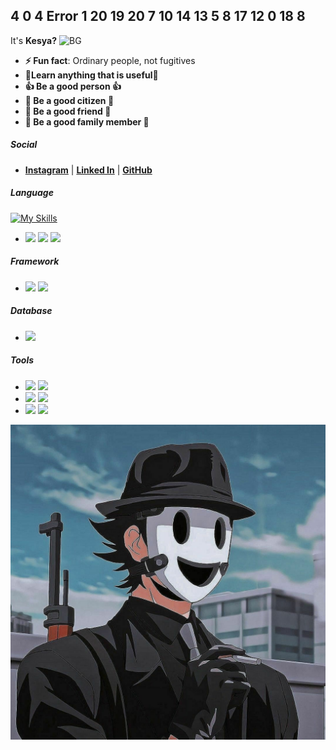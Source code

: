 ## 4 0 4 Error 1 20 19 20 7 10 14 13 5 8 17 12 0 18 8

It's **Kesya?**
![BG](img/BG.png)

- **⚡ Fun fact**: Ordinary people, not fugitives
- **🌱Learn anything that is useful🌱**
- **👍 Be a good person 👍**
- **👊 Be a good citizen 👊**
- **👫 Be a good friend 👫**
- **👭 Be a good family member 👭**

##### Social
- [**Instagram**](https://www.instagram.com/iamksyaa/) | [**Linked In**](https://www.linkedin.com/in/kesyapujiatmoko/) | [**GitHub**](https://github.com/KesyaCODE)


##### Language
[![My Skills](https://skillicons.dev/icons?i=html,css,php,&theme=light)](https://skillicons.dev)
- <img src="https://img.shields.io/badge/HTML5-E34F26?style=for-the-badge&logo=html5&logoColor=white" /> <img src="https://img.shields.io/badge/CSS3-1572B6?style=for-the-badge&logo=css3&logoColor=white" /> <img src="https://img.shields.io/badge/PHP-777BB4?style=for-the-badge&logo=php&logoColor=white" />
##### Framework
- <img src="https://img.shields.io/badge/Laravel-FF2D20?style=for-the-badge&logo=laravel&logoColor=white" /> <img src="https://img.shields.io/badge/Tailwind_CSS-38B2AC?style=for-the-badge&logo=tailwind-css&logoColor=white" />
##### Database
- <img src="https://img.shields.io/badge/MySQL-005C84?style=for-the-badge&logo=mysql&logoColor=white" />
##### Tools
- <img src="https://img.shields.io/badge/ChatGPT-74aa9c?style=for-the-badge&logo=openai&logoColor=white" /> <img src="https://img.shields.io/badge/github%20copilot-000000?style=for-the-badge&logo=githubcopilot&logoColor=white" />
- <img src="https://img.shields.io/badge/Figma-F24E1E?style=for-the-badge&logo=figma&logoColor=white" /> <img src="https://img.shields.io/badge/Canva-%2300C4CC.svg?&style=for-the-badge&logo=Canva&logoColor=white" />
- <img src="https://img.shields.io/badge/Microsoft_Word-2B579A?style=for-the-badge&logo=microsoft-word&logoColor=white" /> <img src="https://img.shields.io/badge/Microsoft_Excel-217346?style=for-the-badge&logo=microsoft-excel&logoColor=white
" />

![Just profile](img/Profile.jpg)

